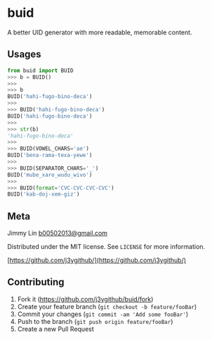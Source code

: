 # buid

A better UID generator with more readable, memorable content.

## Usages

```python
from buid import BUID
>>> b = BUID()
>>>
>>> b
BUID('hahi-fugo-bino-deca')
>>>
>>> BUID('hahi-fugo-bino-deca')
BUID('hahi-fugo-bino-deca')
>>>
>>> str(b)
'hahi-fugo-bino-deca'
>>>
>>> BUID(VOWEL_CHARS='ae')
BUID('bena-rama-texa-yewe')
>>>
>>> BUID(SEPARATOR_CHARS='_')
BUID('mube_xaro_wudu_wivo')
>>>
>>> BUID(format='CVC-CVC-CVC-CVC')
BUID('kab-doj-xem-giz')
```
## Meta

Jimmy Lin <b00502013@gmail.com>

Distributed under the MIT license. See ``LICENSE`` for more information.

[https://github.com/j3ygithub/](https://github.com/j3ygithub/)

## Contributing

1. Fork it (<https://github.com/j3ygithub/buid/fork>)
2. Create your feature branch (`git checkout -b feature/fooBar`)
3. Commit your changes (`git commit -am 'Add some fooBar'`)
4. Push to the branch (`git push origin feature/fooBar`)
5. Create a new Pull Request
